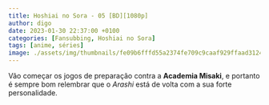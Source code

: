 ```yaml
---
title: Hoshiai no Sora - 05 [BD][1080p]
author: digo
date: 2023-01-30 22:37:00 +0100
categories: [Fansubbing, Hoshiai no Sora] 
tags: [anime, séries]
image: ./assets/img/thumbnails/fe09b6fffd55a2374fe709c9caaf929ffaad3124.jpeg
---
```


Vão começar os jogos de preparação contra a **Academia Misaki**, e portanto é sempre bom relembrar que o *Arashi* está de volta com a sua forte personalidade.